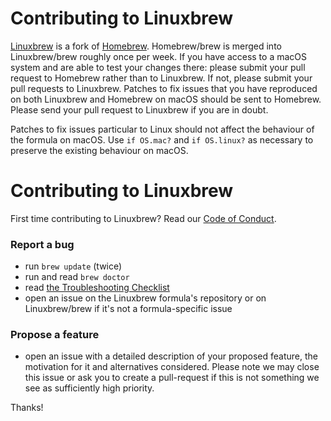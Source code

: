 # Contributing to Linuxbrew

[Linuxbrew](https://github.com/Linuxbrew/brew) is a fork of [Homebrew](https://github.com/Homebrew/brew). Homebrew/brew is merged into Linuxbrew/brew roughly once per week. If you have access to a macOS system and are able to test your changes there: please submit your pull request to Homebrew rather than to Linuxbrew. If not, please submit your pull requests to Linuxbrew. Patches to fix issues that you have reproduced on both Linuxbrew and Homebrew on macOS should be sent to Homebrew. Please send your pull request to Linuxbrew if you are in doubt.

Patches to fix issues particular to Linux should not affect the behaviour of the formula on macOS. Use `if OS.mac?` and `if OS.linux?` as necessary to preserve the existing behaviour on macOS.

# Contributing to Linuxbrew
First time contributing to Linuxbrew? Read our [Code of Conduct](https://github.com/Linuxbrew/brew/blob/master/CODEOFCONDUCT.md#code-of-conduct).

### Report a bug

* run `brew update` (twice)
* run and read `brew doctor`
* read [the Troubleshooting Checklist](https://github.com/Linuxbrew/brew/blob/master/docs/Troubleshooting.md#troubleshooting)
* open an issue on the Linuxbrew formula's repository or on Linuxbrew/brew if it's not a formula-specific issue

### Propose a feature

* open an issue with a detailed description of your proposed feature, the motivation for it and alternatives considered. Please note we may close this issue or ask you to create a pull-request if this is not something we see as sufficiently high priority.

Thanks!
